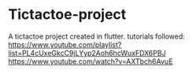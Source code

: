 # Tictactoe-project
A tictactoe project created in flutter.
tutorials followed:
https://www.youtube.com/playlist?list=PL4cUxeGkcC9jLYyp2Aoh6hcWuxFDX6PBJ
https://www.youtube.com/watch?v=AXTbch6AvuE
